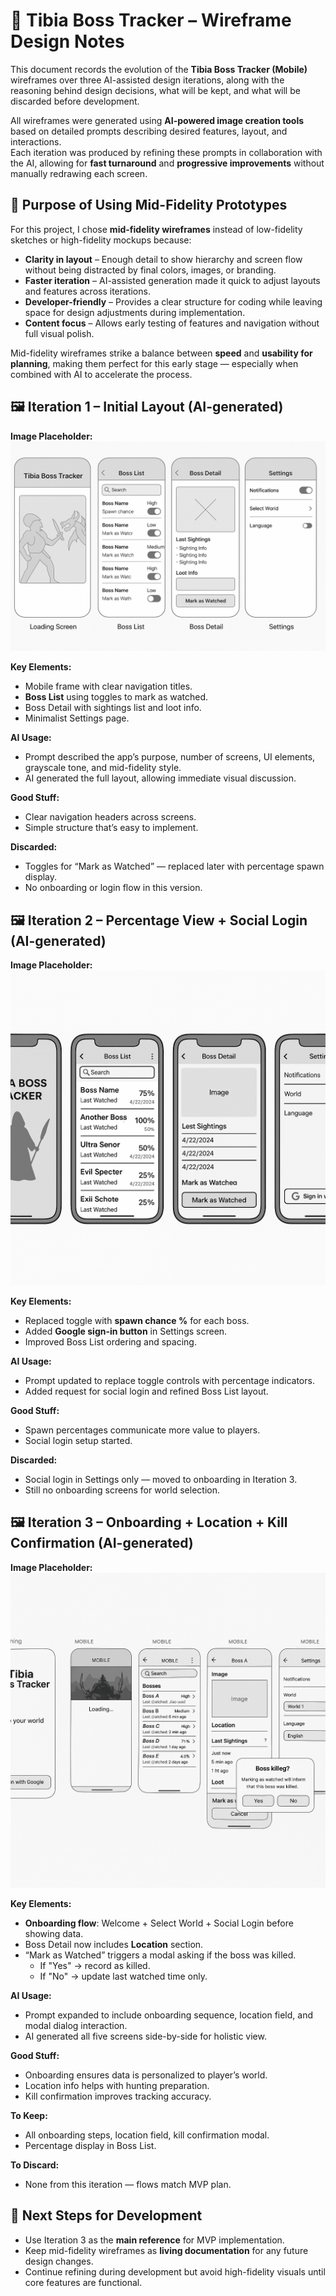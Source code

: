 # 📱 Tibia Boss Tracker – Wireframe Design Notes

This document records the evolution of the **Tibia Boss Tracker (Mobile)** wireframes over three AI-assisted design iterations, along with the reasoning behind design decisions, what will be kept, and what will be discarded before development.

All wireframes were generated using **AI-powered image creation tools** based on detailed prompts describing desired features, layout, and interactions.  
Each iteration was produced by refining these prompts in collaboration with the AI, allowing for **fast turnaround** and **progressive improvements** without manually redrawing each screen.

## 🎯 Purpose of Using Mid-Fidelity Prototypes

For this project, I chose **mid-fidelity wireframes** instead of low-fidelity sketches or high-fidelity mockups because:

- **Clarity in layout** – Enough detail to show hierarchy and screen flow without being distracted by final colors, images, or branding.
- **Faster iteration** – AI-assisted generation made it quick to adjust layouts and features across iterations.
- **Developer-friendly** – Provides a clear structure for coding while leaving space for design adjustments during implementation.
- **Content focus** – Allows early testing of features and navigation without full visual polish.

Mid-fidelity wireframes strike a balance between **speed** and **usability for planning**, making them perfect for this early stage — especially when combined with AI to accelerate the process.


## 🖼 Iteration 1 – Initial Layout (AI-generated)

**Image Placeholder:**  
![Wireframe Iteration 1](./prototype-1.png)

**Key Elements:**
- Mobile frame with clear navigation titles.
- **Boss List** using toggles to mark as watched.
- Boss Detail with sightings list and loot info.
- Minimalist Settings page.

**AI Usage:**
- Prompt described the app’s purpose, number of screens, UI elements, grayscale tone, and mid-fidelity style.
- AI generated the full layout, allowing immediate visual discussion.

**Good Stuff:**
- Clear navigation headers across screens.
- Simple structure that’s easy to implement.

**Discarded:**
- Toggles for “Mark as Watched” — replaced later with percentage spawn display.
- No onboarding or login flow in this version.


## 🖼 Iteration 2 – Percentage View + Social Login (AI-generated)

**Image Placeholder:**  
![Wireframe Iteration 2](./prototype-2.png)

**Key Elements:**
- Replaced toggle with **spawn chance %** for each boss.
- Added **Google sign-in button** in Settings screen.
- Improved Boss List ordering and spacing.

**AI Usage:**
- Prompt updated to replace toggle controls with percentage indicators.
- Added request for social login and refined Boss List layout.

**Good Stuff:**
- Spawn percentages communicate more value to players.
- Social login setup started.

**Discarded:**
- Social login in Settings only — moved to onboarding in Iteration 3.
- Still no onboarding screens for world selection.


## 🖼 Iteration 3 – Onboarding + Location + Kill Confirmation (AI-generated)

**Image Placeholder:**  
![Wireframe Iteration 3](./prototype-3.png)

**Key Elements:**
- **Onboarding flow**: Welcome + Select World + Social Login before showing data.
- Boss Detail now includes **Location** section.
- “Mark as Watched” triggers a modal asking if the boss was killed.
  - If "Yes" → record as killed.
  - If "No" → update last watched time only.

**AI Usage:**
- Prompt expanded to include onboarding sequence, location field, and modal dialog interaction.
- AI generated all five screens side-by-side for holistic view.

**Good Stuff:**
- Onboarding ensures data is personalized to player’s world.
- Location info helps with hunting preparation.
- Kill confirmation improves tracking accuracy.

**To Keep:**
- All onboarding steps, location field, kill confirmation modal.
- Percentage display in Boss List.

**To Discard:**
- None from this iteration — flows match MVP plan.

## 📌 Next Steps for Development

- Use Iteration 3 as the **main reference** for MVP implementation.
- Keep mid-fidelity wireframes as **living documentation** for any future design changes.
- Continue refining during development but avoid high-fidelity visuals until core features are functional.
